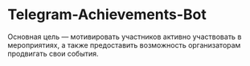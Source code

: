 # Telegram-Achievements-Bot
Основная цель — мотивировать участников активно участвовать в мероприятиях, а также предоставить возможность организаторам продвигать свои события.
